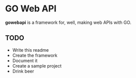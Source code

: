 # GO Web API

**gowebapi** is a framework for, well, making web APIs with GO.

## TODO

* Write this readme
* Create the framework
* Document it
* Create a sample project
* Drink beer

